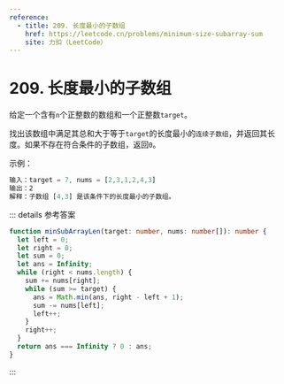 ```yaml
---
reference:
  - title: 209. 长度最小的子数组
    href: https://leetcode.cn/problems/minimum-size-subarray-sum
    site: 力扣（LeetCode）
---
```


# 209. 长度最小的子数组

给定一个含有`n`个正整数的数组和一个正整数`target`。

找出该数组中满足其总和大于等于`target`的长度最小的`连续子数组`，并返回其长度。如果不存在符合条件的子数组，返回`0`。

示例：

```js
输入：target = 7, nums = [2,3,1,2,4,3]
输出：2
解释：子数组 [4,3] 是该条件下的长度最小的子数组。
```

::: details 参考答案

```ts
function minSubArrayLen(target: number, nums: number[]): number {
  let left = 0;
  let right = 0;
  let sum = 0;
  let ans = Infinity;
  while (right < nums.length) {
    sum += nums[right];
    while (sum >= target) {
      ans = Math.min(ans, right - left + 1);
      sum -= nums[left];
      left++;
    }
    right++;
  }
  return ans === Infinity ? 0 : ans;
}
```

:::
